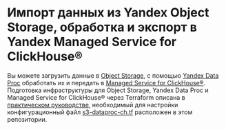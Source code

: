 # Импорт данных из Yandex Object Storage, обработка и экспорт в Yandex Managed Service for ClickHouse®

Вы можете загрузить данные в [Object Storage](https://yandex.cloud/ru/docs/storage), с помощью [Yandex Data Proc](https://yandex.cloud/ru/docs/data-proc) обработать их и передать в [Managed Service for ClickHouse®](https://yandex.cloud/ru/docs/managed-clickhouse). Подготовка инфраструктуры для Object Storage, Yandex Data Proc и Managed Service for ClickHouse® через Terraform описана в [практическом руководстве](https://yandex.cloud/ru/docs/data-proc/tutorials/s3-dataproc-ch), необходимый для настройки конфигурационный файл [s3-dataproc-ch.tf](s3-dataproc-ch.tf) расположен в этом репозитории.

